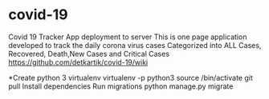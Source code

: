 # covid-19
Covid 19 Tracker App deployment to server
This is one page application developed to track the daily corona virus cases
Categorized into ALL Cases, Recovered, Death,New Cases and Critical Cases
https://github.com/detkartik/covid-19/wiki

*Create python 3 virtualenv
virtualenv -p python3 <desired-path>
source <desired-path>/bin/activate
git pull
Install dependencies
Run migrations
python manage.py migrate
